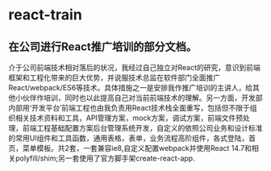 # react-train
## 在公司进行React推广培训的部分文档。
   介于公司前端技术相对落后的状况，我经过自己独立对React的研究，意识到前端框架和工程化带来的巨大优势，并说服技术总监在软件部门全面推广React/webpack/ES6等技术。具体措施之一是安排我作推广培训的主讲人，给其他小伙伴作培训，同时也以此提高自己对当前前端技术的理解。另一方面，开发部内部用‘开发平台’前端工程也由我负责用React技术栈全面重写，包括但不限于组织相关技术资料和工具，API管理方案，mock方案，调试方案，前端文件预处理，前端工程基础配置方案后台管理系统开发，自定义的依照公司业务和设计标准的常用UI组件和工具函数，通用表格，表单，业务流程高阶组件，各式登陆，首页，菜单模板。共2套，一套兼容ie8,自定义配置webpack并使用React 14.7和相关polyfill/shim;另一套使用了官方脚手架create-react-app.
